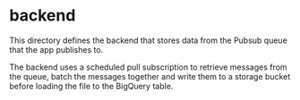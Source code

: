 # backend

This directory defines the backend that stores data from the Pubsub queue that the app publishes to.

The backend uses a scheduled pull subscription to retrieve messages from the queue, batch the messages together and write them to a storage bucket before loading the file to the BigQuery table.